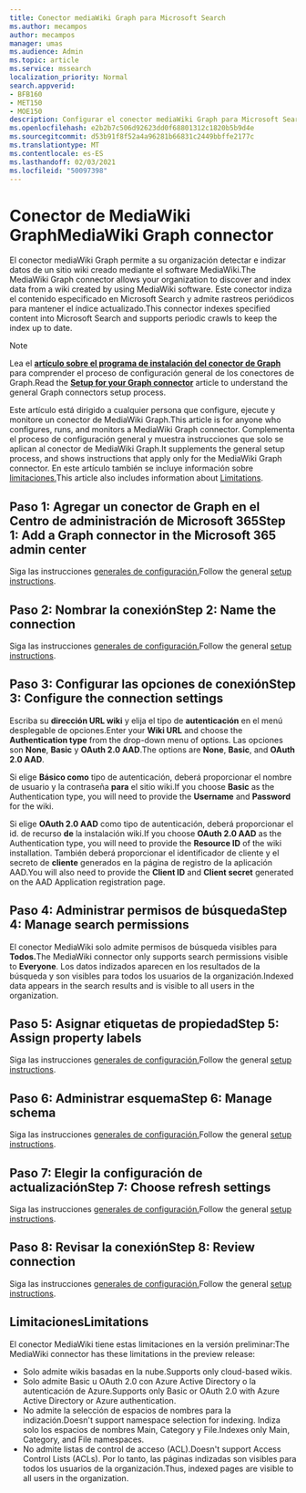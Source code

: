 ```yaml
---
title: Conector mediaWiki Graph para Microsoft Search
ms.author: mecampos
author: mecampos
manager: umas
ms.audience: Admin
ms.topic: article
ms.service: mssearch
localization_priority: Normal
search.appverid:
- BFB160
- MET150
- MOE150
description: Configurar el conector mediaWiki Graph para Microsoft Search
ms.openlocfilehash: e2b2b7c506d92623dd0f68801312c1820b5b9d4e
ms.sourcegitcommit: d53b91f8f52a4a96281b66831c2449bbffe2177c
ms.translationtype: MT
ms.contentlocale: es-ES
ms.lasthandoff: 02/03/2021
ms.locfileid: "50097398"
---
```

<!---Previous ms.author: monaray --->

# <a name="mediawiki-graph-connector"></a><span data-ttu-id="500f0-103">Conector de MediaWiki Graph</span><span class="sxs-lookup"><span data-stu-id="500f0-103">MediaWiki Graph connector</span></span>

<span data-ttu-id="500f0-104">El conector mediaWiki Graph permite a su organización detectar e indizar datos de un sitio wiki creado mediante el software MediaWiki.</span><span class="sxs-lookup"><span data-stu-id="500f0-104">The MediaWiki Graph connector allows your organization to discover and index data from a wiki created by using MediaWiki software.</span></span> <span data-ttu-id="500f0-105">Este conector indiza el contenido especificado en Microsoft Search y admite rastreos periódicos para mantener el índice actualizado.</span><span class="sxs-lookup"><span data-stu-id="500f0-105">This connector indexes specified content into Microsoft Search and supports periodic crawls to keep the index up to date.</span></span>

> [!NOTE]
> <span data-ttu-id="500f0-106">Lea el [**artículo sobre el programa de instalación del conector de Graph**](configure-connector.md) para comprender el proceso de configuración general de los conectores de Graph.</span><span class="sxs-lookup"><span data-stu-id="500f0-106">Read the [**Setup for your Graph connector**](configure-connector.md) article to understand the general Graph connectors setup process.</span></span>

<span data-ttu-id="500f0-107">Este artículo está dirigido a cualquier persona que configure, ejecute y monitore un conector de MediaWiki Graph.</span><span class="sxs-lookup"><span data-stu-id="500f0-107">This article is for anyone who configures, runs, and monitors a MediaWiki Graph connector.</span></span> <span data-ttu-id="500f0-108">Complementa el proceso de configuración general y muestra instrucciones que solo se aplican al conector de MediaWiki Graph.</span><span class="sxs-lookup"><span data-stu-id="500f0-108">It supplements the general setup process, and shows instructions that apply only for the MediaWiki Graph connector.</span></span> <span data-ttu-id="500f0-109">En este artículo también se incluye información sobre [limitaciones.](#limitations)</span><span class="sxs-lookup"><span data-stu-id="500f0-109">This article also includes information about [Limitations](#limitations).</span></span>

<!---## Before you get started-->

<!---Insert "Before you get started" recommendations for this data source-->

## <a name="step-1-add-a-graph-connector-in-the-microsoft-365-admin-center"></a><span data-ttu-id="500f0-110">Paso 1: Agregar un conector de Graph en el Centro de administración de Microsoft 365</span><span class="sxs-lookup"><span data-stu-id="500f0-110">Step 1: Add a Graph connector in the Microsoft 365 admin center</span></span>

<span data-ttu-id="500f0-111">Siga las instrucciones [generales de configuración.](https://docs.microsoft.com/microsoftsearch/configure-connector)</span><span class="sxs-lookup"><span data-stu-id="500f0-111">Follow the general [setup instructions](https://docs.microsoft.com/microsoftsearch/configure-connector).</span></span>
<!---If the above phrase does not apply, delete it and insert specific details for your data source that are different from general setup instructions.-->

## <a name="step-2-name-the-connection"></a><span data-ttu-id="500f0-112">Paso 2: Nombrar la conexión</span><span class="sxs-lookup"><span data-stu-id="500f0-112">Step 2: Name the connection</span></span>

<span data-ttu-id="500f0-113">Siga las instrucciones [generales de configuración.](https://docs.microsoft.com/microsoftsearch/configure-connector)</span><span class="sxs-lookup"><span data-stu-id="500f0-113">Follow the general [setup instructions](https://docs.microsoft.com/microsoftsearch/configure-connector).</span></span>
<!---If the above phrase does not apply, delete it and insert specific details for your data source that are different from general setup instructions.-->

## <a name="step-3-configure-the-connection-settings"></a><span data-ttu-id="500f0-114">Paso 3: Configurar las opciones de conexión</span><span class="sxs-lookup"><span data-stu-id="500f0-114">Step 3: Configure the connection settings</span></span>

<span data-ttu-id="500f0-115">Escriba su **dirección URL wiki** y elija el tipo de **autenticación** en el menú desplegable de opciones.</span><span class="sxs-lookup"><span data-stu-id="500f0-115">Enter your **Wiki URL** and choose the **Authentication type** from the drop-down menu of options.</span></span> <span data-ttu-id="500f0-116">Las opciones son **None**, **Basic** y **OAuth 2.0 AAD**.</span><span class="sxs-lookup"><span data-stu-id="500f0-116">The options are **None**, **Basic**, and **OAuth 2.0 AAD**.</span></span>

<span data-ttu-id="500f0-117">Si elige **Básico como** tipo de autenticación,  deberá proporcionar el nombre de usuario y la contraseña **para** el sitio wiki.</span><span class="sxs-lookup"><span data-stu-id="500f0-117">If you choose **Basic** as the Authentication type, you will need to provide the **Username** and **Password** for the wiki.</span></span>

<span data-ttu-id="500f0-118">Si elige **OAuth 2.0 AAD** como tipo de autenticación, deberá proporcionar el id. de recurso **de** la instalación wiki.</span><span class="sxs-lookup"><span data-stu-id="500f0-118">If you choose **OAuth 2.0 AAD** as the Authentication type, you will need to provide the **Resource ID** of the wiki installation.</span></span> <span data-ttu-id="500f0-119">También deberá proporcionar el  identificador de cliente y el secreto de **cliente** generados en la página de registro de la aplicación AAD.</span><span class="sxs-lookup"><span data-stu-id="500f0-119">You will also need to provide the **Client ID** and **Client secret** generated on the AAD Application registration page.</span></span>

## <a name="step-4-manage-search-permissions"></a><span data-ttu-id="500f0-120">Paso 4: Administrar permisos de búsqueda</span><span class="sxs-lookup"><span data-stu-id="500f0-120">Step 4: Manage search permissions</span></span>

<span data-ttu-id="500f0-121">El conector MediaWiki solo admite permisos de búsqueda visibles para **Todos.**</span><span class="sxs-lookup"><span data-stu-id="500f0-121">The MediaWiki connector only supports search permissions visible to **Everyone**.</span></span> <span data-ttu-id="500f0-122">Los datos indizados aparecen en los resultados de la búsqueda y son visibles para todos los usuarios de la organización.</span><span class="sxs-lookup"><span data-stu-id="500f0-122">Indexed data appears in the search results and is visible to all users in the organization.</span></span>

## <a name="step-5-assign-property-labels"></a><span data-ttu-id="500f0-123">Paso 5: Asignar etiquetas de propiedad</span><span class="sxs-lookup"><span data-stu-id="500f0-123">Step 5: Assign property labels</span></span>

<span data-ttu-id="500f0-124">Siga las instrucciones [generales de configuración.](https://docs.microsoft.com/microsoftsearch/configure-connector)</span><span class="sxs-lookup"><span data-stu-id="500f0-124">Follow the general [setup instructions](https://docs.microsoft.com/microsoftsearch/configure-connector).</span></span>
<!---If the above phrase does not apply, delete it and insert specific details for your data source that are different from general setup instructions.-->

## <a name="step-6-manage-schema"></a><span data-ttu-id="500f0-125">Paso 6: Administrar esquema</span><span class="sxs-lookup"><span data-stu-id="500f0-125">Step 6: Manage schema</span></span>

<span data-ttu-id="500f0-126">Siga las instrucciones [generales de configuración.](https://docs.microsoft.com/microsoftsearch/configure-connector)</span><span class="sxs-lookup"><span data-stu-id="500f0-126">Follow the general [setup instructions](https://docs.microsoft.com/microsoftsearch/configure-connector).</span></span>
<!---If the above phrase does not apply, delete it and insert specific details for your data source that are different from general setup instructions.-->

## <a name="step-7-choose-refresh-settings"></a><span data-ttu-id="500f0-127">Paso 7: Elegir la configuración de actualización</span><span class="sxs-lookup"><span data-stu-id="500f0-127">Step 7: Choose refresh settings</span></span>

<span data-ttu-id="500f0-128">Siga las instrucciones [generales de configuración.](https://docs.microsoft.com/microsoftsearch/configure-connector)</span><span class="sxs-lookup"><span data-stu-id="500f0-128">Follow the general [setup instructions](https://docs.microsoft.com/microsoftsearch/configure-connector).</span></span>
<!---If the above phrase does not apply, delete it and insert specific details for your data source that are different from general setup instructions.-->

## <a name="step-8-review-connection"></a><span data-ttu-id="500f0-129">Paso 8: Revisar la conexión</span><span class="sxs-lookup"><span data-stu-id="500f0-129">Step 8: Review connection</span></span>

<span data-ttu-id="500f0-130">Siga las instrucciones [generales de configuración.](https://docs.microsoft.com/microsoftsearch/configure-connector)</span><span class="sxs-lookup"><span data-stu-id="500f0-130">Follow the general [setup instructions](https://docs.microsoft.com/microsoftsearch/configure-connector).</span></span>
<!---If the above phrase does not apply, delete it and insert specific details for your data source that are different from general setup instructions.-->

<!---## Troubleshooting-->
<!---To be added-->

## <a name="limitations"></a><span data-ttu-id="500f0-131">Limitaciones</span><span class="sxs-lookup"><span data-stu-id="500f0-131">Limitations</span></span>

<span data-ttu-id="500f0-132">El conector MediaWiki tiene estas limitaciones en la versión preliminar:</span><span class="sxs-lookup"><span data-stu-id="500f0-132">The MediaWiki connector has these limitations in the preview release:</span></span>

* <span data-ttu-id="500f0-133">Solo admite wikis basadas en la nube.</span><span class="sxs-lookup"><span data-stu-id="500f0-133">Supports only cloud-based wikis.</span></span>
* <span data-ttu-id="500f0-134">Solo admite Basic u OAuth 2.0 con Azure Active Directory o la autenticación de Azure.</span><span class="sxs-lookup"><span data-stu-id="500f0-134">Supports only Basic or OAuth 2.0 with Azure Active Directory or Azure authentication.</span></span>
* <span data-ttu-id="500f0-135">No admite la selección de espacios de nombres para la indización.</span><span class="sxs-lookup"><span data-stu-id="500f0-135">Doesn't support namespace selection for indexing.</span></span> <span data-ttu-id="500f0-136">Indiza solo los espacios de nombres Main, Category y File.</span><span class="sxs-lookup"><span data-stu-id="500f0-136">Indexes only Main, Category, and File namespaces.</span></span>
* <span data-ttu-id="500f0-137">No admite listas de control de acceso (ACL).</span><span class="sxs-lookup"><span data-stu-id="500f0-137">Doesn't support Access Control Lists (ACLs).</span></span> <span data-ttu-id="500f0-138">Por lo tanto, las páginas indizadas son visibles para todos los usuarios de la organización.</span><span class="sxs-lookup"><span data-stu-id="500f0-138">Thus, indexed pages are visible to all users in the organization.</span></span>
